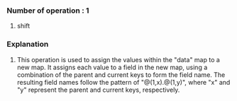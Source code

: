 ### Number of operation : 1
1. shift

### Explanation
1. This operation is used to assign the values within the "data" map to a new map. It assigns each value to a field in the new map, using a combination of the parent and current keys to form the field name. The resulting field names follow the pattern of "@(1,x).@(1,y)", where "x" and "y" represent the parent and current keys, respectively.